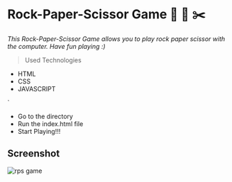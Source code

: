 # Rock-Paper-Scissor Game 🗿 📜 ✂️


*This Rock-Paper-Scissor Game allows you to play rock paper scissor with the computer. Have fun playing :)*

> Used Technologies
- HTML
- CSS
- JAVASCRIPT

`

- Go to the directory
- Run the index.html file
- Start Playing!!!

## Screenshot 

![rps game](https://user-images.githubusercontent.com/72425181/126103787-ef8f5c8e-cdd6-4a13-8d37-7a7eb9e9a283.png)


